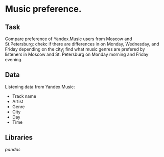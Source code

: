 
# Music preference.

## Task

Compare  preference of Yandex.Music users from Moscow and St.Petersburg: chekc if there are differences in on Monday, Wednesday, and Friday depending on the city; find what music genres are prefered by listeners in Moscow and St. Petersburg on Monday morning and Friday evening.


## Data
Listening data from Yandex.Music:
- Track name
- Artist
- Genre
- City
- Day
- Time


## Libraries
*pandas*


